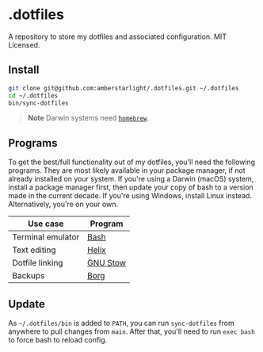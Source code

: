 # .dotfiles

A repository to store my dotfiles and associated configuration. MIT Licensed.

## Install

```sh
git clone git@github.com:amberstarlight/.dotfiles.git ~/.dotfiles
cd ~/.dotfiles
bin/sync-dotfiles
```

> **Note**
> Darwin systems need [`homebrew`](https://brew.sh/).

## Programs

To get the best/full functionality out of my dotfiles, you'll need the following
programs. They are most likely available in your package manager, if not already
installed on your system. If you're using a Darwin (macOS) system, install a
package manager first, then update your copy of bash to a version made in the
current decade. If you're using Windows, install Linux instead. Alternatively,
you're on your own.

| Use case          | Program                                        |
| ----------------- | ---------------------------------------------- |
| Terminal emulator | [Bash](https://www.gnu.org/software/bash/)     |
| Text editing      | [Helix](https://helix-editor.com/)             |
| Dotfile linking   | [GNU Stow](https://www.gnu.org/software/stow/) |
| Backups           | [Borg](https://www.borgbackup.org/)            |

## Update

As `~/.dotfiles/bin` is added to `PATH`, you can run `sync-dotfiles` from anywhere
to pull changes from `main`. After that, you'll need to run `exec bash` to force
bash to reload config.
